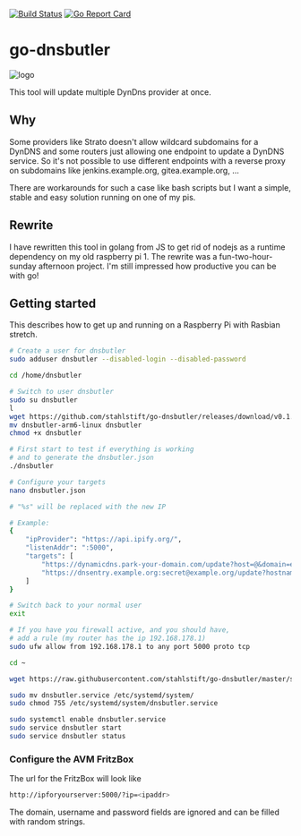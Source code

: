 [![Build Status](https://travis-ci.org/stahlstift/go-dnsbutler.svg?branch=master)](https://travis-ci.org/stahlstift/go-dnsbutler) [![Go Report Card](https://goreportcard.com/badge/github.com/stahlstift/go-dnsbutler)](https://goreportcard.com/report/github.com/stahlstift/go-dnsbutler)

# go-dnsbutler

![logo](https://raw.githubusercontent.com/stahlstift/go-dnsbutler/master/_assets/butler.png)

This tool will update multiple DynDns provider at once.

## Why

Some providers like Strato doesn't allow wildcard subdomains for a DynDNS and some routers just allowing one endpoint to update a DynDNS service. So it's not possible to use different endpoints with a reverse proxy on subdomains like jenkins.example.org, gitea.example.org, ...

There are workarounds for such a case like bash scripts but I want a simple, stable and easy solution running on one of my pis.

## Rewrite

I have rewritten this tool in golang from JS to get rid of nodejs as a runtime dependency on my old raspberry pi 1. The rewrite was a fun-two-hour-sunday afternoon project. I'm still impressed how productive you can be with go!

## Getting started

This describes how to get up and running on a Raspberry Pi with Rasbian stretch.

```bash
# Create a user for dnsbutler
sudo adduser dnsbutler --disabled-login --disabled-password

cd /home/dnsbutler

# Switch to user dnsbutler
sudo su dnsbutler
l
wget https://github.com/stahlstift/go-dnsbutler/releases/download/v0.1.1/dnsbutler-arm6-linux
mv dnsbutler-arm6-linux dnsbutler
chmod +x dnsbutler

# First start to test if everything is working
# and to generate the dnsbutler.json
./dnsbutler

# Configure your targets
nano dnsbutler.json

# "%s" will be replaced with the new IP

# Example:
{
    "ipProvider": "https://api.ipify.org/",
    "listenAddr": ":5000",
    "targets": [
        "https://dynamicdns.park-your-domain.com/update?host=@&domain=example.org&password=mysecret&ip=%s",
        "https://dnsentry.example.org:secret@example.org/update?hostname=build.example.org&myip=%s"
    ]
}

# Switch back to your normal user
exit

# If you have you firewall active, and you should have, 
# add a rule (my router has the ip 192.168.178.1)
sudo ufw allow from 192.168.178.1 to any port 5000 proto tcp

cd ~

wget https://raw.githubusercontent.com/stahlstift/go-dnsbutler/master/scripts/systemd/dnsbutler.service

sudo mv dnsbutler.service /etc/systemd/system/
sudo chmod 755 /etc/systemd/system/dnsbutler.service

sudo systemctl enable dnsbutler.service
sudo service dnsbutler start
sudo service dnsbutler status
```

### Configure the AVM FritzBox

The url for the FritzBox will look like

```bash
http://ipforyourserver:5000/?ip=<ipaddr>
```

The domain, username and password fields are ignored and can be filled with random strings.
